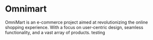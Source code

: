 # Omnimart
OmniMart is an e-commerce project aimed at revolutionizing the online shopping experience. With a focus on user-centric design, seamless functionality, and a vast array of products. testing
